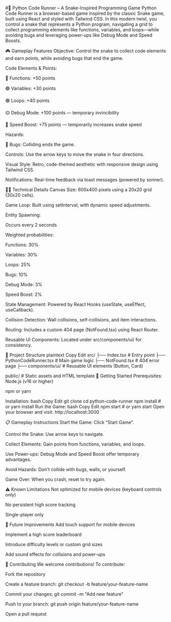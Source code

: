 #🐍 Python Code Runner – A Snake-Inspired Programming Game
Python Code Runner is a browser-based game inspired by the classic Snake game, built using React and styled with Tailwind CSS. In this modern twist, you control a snake that represents a Python program, navigating a grid to collect programming elements like functions, variables, and loops—while avoiding bugs and leveraging power-ups like Debug Mode and Speed Boosts.

🎮 Gameplay Features
Objective: Control the snake to collect code elements and earn points, while avoiding bugs that end the game.

Code Elements & Points:

🔷 Functions: +50 points

🟢 Variables: +30 points

🟣 Loops: +40 points

🟡 Debug Mode: +100 points — temporary invincibility

🔵 Speed Boost: +75 points — temporarily increases snake speed

Hazards:

🔴 Bugs: Colliding ends the game.

Controls: Use the arrow keys to move the snake in four directions.

Visual Style: Retro, code-themed aesthetic with responsive design using Tailwind CSS.

Notifications: Real-time feedback via toast messages (powered by sonner).

🧑‍💻 Technical Details
Canvas Size: 600x400 pixels using a 20x20 grid (30x20 cells).

Game Loop: Built using setInterval, with dynamic speed adjustments.

Entity Spawning:

Occurs every 2 seconds

Weighted probabilities:

Functions: 30%

Variables: 30%

Loops: 25%

Bugs: 10%

Debug Mode: 3%

Speed Boost: 2%

State Management: Powered by React Hooks (useState, useEffect, useCallback).

Collision Detection: Wall collisions, self-collisions, and item interactions.

Routing: Includes a custom 404 page (NotFound.tsx) using React Router.

Reusable UI Components: Located under src/components/ui/ for consistency.

📂 Project Structure
plaintext
Copy
Edit
src/
├── Index.tsx                # Entry point
├── PythonCodeRunner.tsx     # Main game logic
├── NotFound.tsx             # 404 error page
├── components/ui/           # Reusable UI elements (Button, Card)

public/                      # Static assets and HTML template
🚀 Getting Started
Prerequisites:
Node.js (v16 or higher)

npm or yarn

Installation:
bash
Copy
Edit
git clone <repository-url>
cd python-code-runner
npm install   # or yarn install
Run the Game:
bash
Copy
Edit
npm start     # or yarn start
Open your browser and visit: http://localhost:3000

📋 Gameplay Instructions
Start the Game: Click “Start Game”.

Control the Snake: Use arrow keys to navigate.

Collect Elements: Gain points from functions, variables, and loops.

Use Power-ups: Debug Mode and Speed Boost offer temporary advantages.

Avoid Hazards: Don't collide with bugs, walls, or yourself.

Game Over: When you crash, reset to try again.

⚠️ Known Limitations
Not optimized for mobile devices (keyboard controls only)

No persistent high score tracking

Single-player only

🌟 Future Improvements
Add touch support for mobile devices

Implement a high score leaderboard

Introduce difficulty levels or custom grid sizes

Add sound effects for collisions and power-ups

🤝 Contributing
We welcome contributions! To contribute:

Fork the repository

Create a feature branch:
git checkout -b feature/your-feature-name

Commit your changes:
git commit -m "Add new feature"

Push to your branch:
git push origin feature/your-feature-name

Open a pull request


